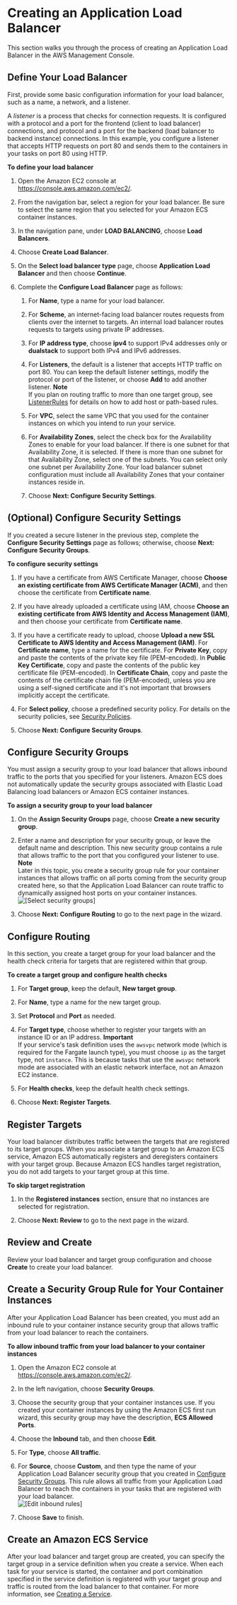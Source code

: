 # Creating an Application Load Balancer<a name="create-application-load-balancer"></a>

This section walks you through the process of creating an Application Load Balancer in the AWS Management Console\.

## Define Your Load Balancer<a name="alb-define-load-balancer"></a>

First, provide some basic configuration information for your load balancer, such as a name, a network, and a listener\.

A *listener* is a process that checks for connection requests\. It is configured with a protocol and a port for the frontend \(client to load balancer\) connections, and protocol and a port for the backend \(load balancer to backend instance\) connections\. In this example, you configure a listener that accepts HTTP requests on port 80 and sends them to the containers in your tasks on port 80 using HTTP\.

**To define your load balancer**

1. Open the Amazon EC2 console at [https://console\.aws\.amazon\.com/ec2/](https://console.aws.amazon.com/ec2/)\.

1. From the navigation bar, select a region for your load balancer\. Be sure to select the same region that you selected for your Amazon ECS container instances\.

1. In the navigation pane, under **LOAD BALANCING**, choose **Load Balancers**\.

1. Choose **Create Load Balancer**\.

1. On the **Select load balancer type** page, choose **Application Load Balancer** and then choose **Continue**\.

1. Complete the **Configure Load Balancer** page as follows:

   1. For **Name**, type a name for your load balancer\.

   1. For **Scheme**, an internet\-facing load balancer routes requests from clients over the internet to targets\. An internal load balancer routes requests to targets using private IP addresses\.

   1. For **IP address type**, choose **ipv4** to support IPv4 addresses only or **dualstack** to support both IPv4 and IPv6 addresses\.

   1. For **Listeners**, the default is a listener that accepts HTTP traffic on port 80\. You can keep the default listener settings, modify the protocol or port of the listener, or choose **Add** to add another listener\.
**Note**  
If you plan on routing traffic to more than one target group, see [ListenerRules](http://docs.aws.amazon.com/elasticloadbalancing/latest/application/load-balancer-listeners.html) for details on how to add host or path\-based rules\.

   1. For **VPC**, select the same VPC that you used for the container instances on which you intend to run your service\.

   1. For **Availability Zones**, select the check box for the Availability Zones to enable for your load balancer\. If there is one subnet for that Availability Zone, it is selected\. If there is more than one subnet for that Availability Zone, select one of the subnets\. You can select only one subnet per Availability Zone\. Your load balancer subnet configuration must include all Availability Zones that your container instances reside in\.

   1. Choose **Next: Configure Security Settings**\.

## \(Optional\) Configure Security Settings<a name="alb-configure-security-settings"></a>

If you created a secure listener in the previous step, complete the **Configure Security Settings** page as follows; otherwise, choose **Next: Configure Security Groups**\.

**To configure security settings**

1. If you have a certificate from AWS Certificate Manager, choose **Choose an existing certificate from AWS Certificate Manager \(ACM\)**, and then choose the certificate from **Certificate name**\.

1. If you have already uploaded a certificate using IAM, choose **Choose an existing certificate from AWS Identity and Access Management \(IAM\)**, and then choose your certificate from **Certificate name**\.

1. If you have a certificate ready to upload, choose **Upload a new SSL Certificate to AWS Identity and Access Management \(IAM\)**\. For **Certificate name**, type a name for the certificate\. For **Private Key**, copy and paste the contents of the private key file \(PEM\-encoded\)\. In **Public Key Certificate**, copy and paste the contents of the public key certificate file \(PEM\-encoded\)\. In **Certificate Chain**, copy and paste the contents of the certificate chain file \(PEM\-encoded\), unless you are using a self\-signed certificate and it's not important that browsers implicitly accept the certificate\.

1. For **Select policy**, choose a predefined security policy\. For details on the security policies, see [Security Policies](http://docs.aws.amazon.com/elasticloadbalancing/latest/application//create-https-listener.html#describe-ssl-policies)\.

1. Choose **Next: Configure Security Groups**\.

## Configure Security Groups<a name="alb-configure-security-groups"></a>

You must assign a security group to your load balancer that allows inbound traffic to the ports that you specified for your listeners\. Amazon ECS does not automatically update the security groups associated with Elastic Load Balancing load balancers or Amazon ECS container instances\.

**To assign a security group to your load balancer**

1. On the **Assign Security Groups** page, choose **Create a new security group**\.

1. Enter a name and description for your security group, or leave the default name and description\. This new security group contains a rule that allows traffic to the port that you configured your listener to use\.
**Note**  
Later in this topic, you create a security group rule for your container instances that allows traffic on all ports coming from the security group created here, so that the Application Load Balancer can route traffic to dynamically assigned host ports on your container instances\.  
![\[Select security groups\]](http://docs.aws.amazon.com/AmazonECS/latest/developerguide/images/alb-create-security-group.png)

1. Choose **Next: Configure Routing** to go to the next page in the wizard\.

## Configure Routing<a name="alb-configure-routing"></a>

In this section, you create a target group for your load balancer and the health check criteria for targets that are registered within that group\.

**To create a target group and configure health checks**

1. For **Target group**, keep the default, **New target group**\.

1. For **Name**, type a name for the new target group\.

1. Set **Protocol** and **Port** as needed\.

1. For **Target type**, choose whether to register your targets with an instance ID or an IP address\.
**Important**  
If your service's task definition uses the `awsvpc` network mode \(which is required for the Fargate launch type\), you must choose `ip` as the target type, not `instance`\. This is because tasks that use the `awsvpc` network mode are associated with an elastic network interface, not an Amazon EC2 instance\.

1. For **Health checks**, keep the default health check settings\.

1. Choose **Next: Register Targets**\.

## Register Targets<a name="alb-register-targets"></a>

Your load balancer distributes traffic between the targets that are registered to its target groups\. When you associate a target group to an Amazon ECS service, Amazon ECS automatically registers and deregisters containers with your target group\. Because Amazon ECS handles target registration, you do not add targets to your target group at this time\.

**To skip target registration**

1. In the **Registered instances** section, ensure that no instances are selected for registration\.

1. Choose **Next: Review** to go to the next page in the wizard\.

## Review and Create<a name="alb-review"></a>

Review your load balancer and target group configuration and choose **Create** to create your load balancer\.

## Create a Security Group Rule for Your Container Instances<a name="alb-sec-group"></a>

After your Application Load Balancer has been created, you must add an inbound rule to your container instance security group that allows traffic from your load balancer to reach the containers\.

**To allow inbound traffic from your load balancer to your container instances**

1. Open the Amazon EC2 console at [https://console\.aws\.amazon\.com/ec2/](https://console.aws.amazon.com/ec2/)\.

1. In the left navigation, choose **Security Groups**\.

1. Choose the security group that your container instances use\. If you created your container instances by using the Amazon ECS first run wizard, this security group may have the description, **ECS Allowed Ports**\.

1. Choose the **Inbound** tab, and then choose **Edit**\.

1. For **Type**, choose **All traffic**\.

1. For **Source**, choose **Custom**, and then type the name of your Application Load Balancer security group that you created in [Configure Security Groups](#alb-configure-security-groups)\. This rule allows all traffic from your Application Load Balancer to reach the containers in your tasks that are registered with your load balancer\.   
![\[Edit inbound rules\]](http://docs.aws.amazon.com/AmazonECS/latest/developerguide/images/edit_inbound_rules.png)

1. Choose **Save** to finish\.

## Create an Amazon ECS Service<a name="alb-create-service"></a>

After your load balancer and target group are created, you can specify the target group in a service definition when you create a service\. When each task for your service is started, the container and port combination specified in the service definition is registered with your target group and traffic is routed from the load balancer to that container\. For more information, see [Creating a Service](create-service.md)\.
